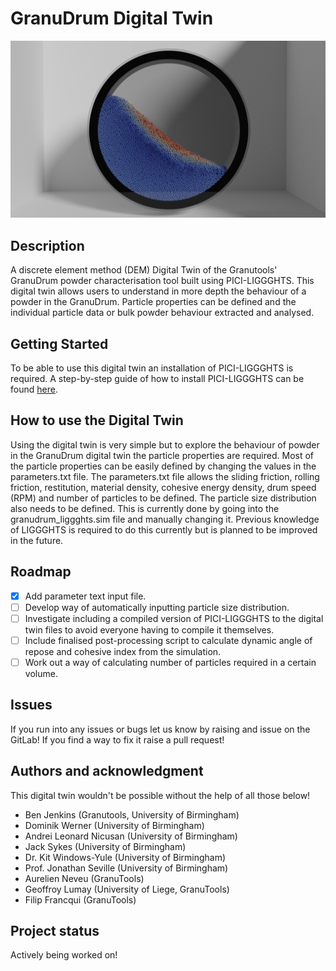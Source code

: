 # GranuDrum Digital Twin

![GranuDrum-DigitalTwin-Render](images/GranuDrum.png)

## Description
A discrete element method (DEM) Digital Twin of the Granutools' GranuDrum powder characterisation tool built using PICI-LIGGGHTS.
This digital twin allows users to understand in more depth the behaviour of a powder in the GranuDrum. 
Particle properties can be defined and the individual particle data or bulk powder behaviour extracted and analysed.

## Getting Started
To be able to use this digital twin an installation of PICI-LIGGGHTS is required. A step-by-step guide of how to install PICI-LIGGGHTS can be found [here](https://uob-positron-imaging-centre.github.io/InstallingPICI-LIGGGHTS/).

## How to use the Digital Twin
Using the digital twin is very simple but to explore the behaviour of powder in the GranuDrum digital twin the particle properties are required. 
Most of the particle properties can be easily defined by changing the values in the parameters.txt file.
The parameters.txt file allows the sliding friction, rolling friction, restitution, material density, cohesive energy density, drum speed (RPM) and number of particles to be defined.
The particle size distribution also needs to be defined. This is currently done by going into the granudrum_liggghts.sim file and manually changing it.
Previous knowledge of LIGGGHTS is required to do this currently but is planned to be improved in the future.

## Roadmap
- [x] Add parameter text input file.
- [ ] Develop way of automatically inputting particle size distribution.
- [ ] Investigate including a compiled version of PICI-LIGGGHTS to the digital twin files to avoid everyone having to compile it themselves.
- [ ] Include finalised post-processing script to calculate dynamic angle of repose and cohesive index from the simulation.
- [ ] Work out a way of calculating number of particles required in a certain volume.

## Issues
If you run into any issues or bugs let us know by raising and issue on the GitLab! If you find a way to fix it raise a pull request!

## Authors and acknowledgment
This digital twin wouldn't be possible without the help of all those below!
- Ben Jenkins (Granutools, University of Birmingham)
- Dominik Werner (University of Birmingham)
- Andrei Leonard Nicusan (University of Birmingham)
- Jack Sykes (University of Birmingham)
- Dr. Kit Windows-Yule (University of Birmingham)
- Prof. Jonathan Seville (University of Birmingham)
- Aurelien Neveu (GranuTools)
- Geoffroy Lumay (University of Liege, GranuTools)
- Filip Francqui (GranuTools)

## Project status
Actively being worked on!
